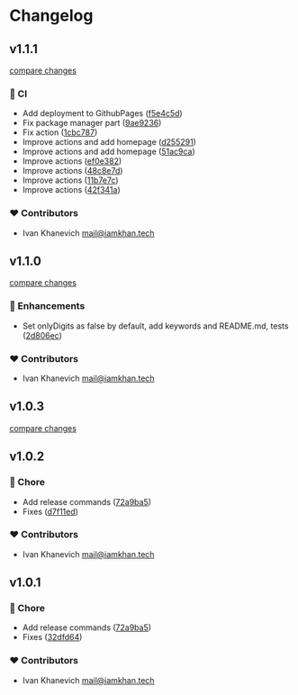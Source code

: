 # Changelog


## v1.1.1

[compare changes](https://github.com/iamkhan21/mui-useful-components/compare/v1.1.0...v1.1.1)

### 🤖 CI

- Add deployment to GithubPages ([f5e4c5d](https://github.com/iamkhan21/mui-useful-components/commit/f5e4c5d))
- Fix package manager part ([9ae9236](https://github.com/iamkhan21/mui-useful-components/commit/9ae9236))
- Fix action ([1cbc787](https://github.com/iamkhan21/mui-useful-components/commit/1cbc787))
- Improve actions and add homepage ([d255291](https://github.com/iamkhan21/mui-useful-components/commit/d255291))
- Improve actions and add homepage ([51ac9ca](https://github.com/iamkhan21/mui-useful-components/commit/51ac9ca))
- Improve actions ([ef0e382](https://github.com/iamkhan21/mui-useful-components/commit/ef0e382))
- Improve actions ([48c8e7d](https://github.com/iamkhan21/mui-useful-components/commit/48c8e7d))
- Improve actions ([11b7e7c](https://github.com/iamkhan21/mui-useful-components/commit/11b7e7c))
- Improve actions ([42f341a](https://github.com/iamkhan21/mui-useful-components/commit/42f341a))

### ❤️ Contributors

- Ivan Khanevich <mail@iamkhan.tech>

## v1.1.0

[compare changes](https://github.com/iamkhan21/mui-useful-components/compare/v1.0.2...v1.1.0)

### 🚀 Enhancements

- Set onlyDigits as false by default, add keywords and README.md, tests ([2d806ec](https://github.com/iamkhan21/mui-useful-components/commit/2d806ec))

### ❤️ Contributors

- Ivan Khanevich <mail@iamkhan.tech>

## v1.0.3

[compare changes](https://github.com/iamkhan21/mui-useful-components/compare/v1.0.2...v1.0.3)

## v1.0.2


### 🏡 Chore

- Add release commands ([72a9ba5](https://github.com/iamkhan21/mui-useful-components/commit/72a9ba5))
- Fixes ([d7f11ed](https://github.com/iamkhan21/mui-useful-components/commit/d7f11ed))

### ❤️ Contributors

- Ivan Khanevich <mail@iamkhan.tech>

## v1.0.1


### 🏡 Chore

- Add release commands ([72a9ba5](https://github.com/iamkhan21/mui-useful-components/commit/72a9ba5))
- Fixes ([32dfd64](https://github.com/iamkhan21/mui-useful-components/commit/32dfd64))

### ❤️ Contributors

- Ivan Khanevich <mail@iamkhan.tech>

